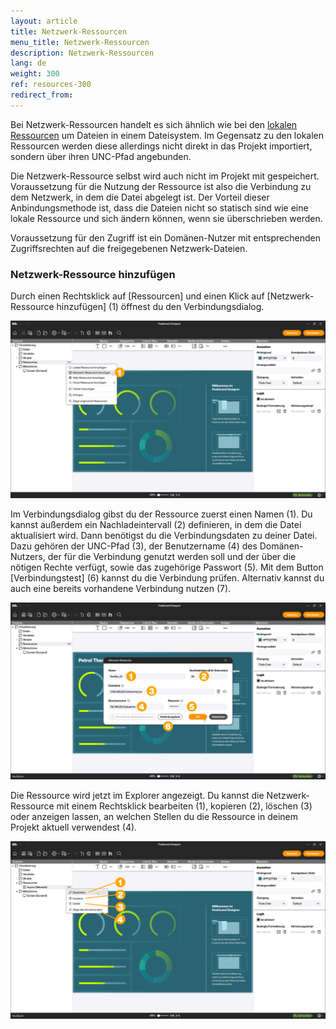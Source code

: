 ```yaml
---
layout: article
title: Netzwerk-Ressourcen
menu_title: Netzwerk-Ressourcen
description: Netzwerk-Ressourcen
lang: de
weight: 300
ref: resources-300
redirect_from:
---
```


Bei Netzwerk-Ressourcen handelt es sich ähnlich wie bei den [lokalen Ressourcen](/resources/de-resources-local.html) um Dateien in einem Dateisystem.
Im Gegensatz zu den lokalen Ressourcen werden diese allerdings nicht direkt in das Projekt importiert, sondern über ihren UNC-Pfad angebunden.

Die Netzwerk-Ressource selbst wird auch nicht im Projekt mit gespeichert. Voraussetzung für die Nutzung der Ressource ist also die Verbindung zu dem Netzwerk, in dem die Datei abgelegt ist.
Der Vorteil dieser Anbindungsmethode ist, dass die Dateien nicht so statisch sind wie eine lokale Ressource und sich ändern können, wenn sie überschrieben werden.

Voraussetzung für den Zugriff ist ein Domänen-Nutzer mit entsprechenden Zugriffsrechten auf die freigegebenen Netzwerk-Dateien.

### Netzwerk-Ressource hinzufügen

Durch einen Rechtsklick auf [Ressourcen] und einen Klick auf [Netzwerk-Ressource hinzufügen] (1) öffnest du den Verbindungsdialog.

![Netzwerk-Ressource hinzufügen](/assets/images/resources/de_resources-network-01.png)

Im Verbindungsdialog gibst du der Ressource zuerst einen Namen (1). Du kannst außerdem ein Nachladeintervall (2) definieren, in dem die Datei aktualisiert wird.
Dann benötigst du die Verbindungsdaten zu deiner Datei. Dazu gehören der UNC-Pfad (3), der Benutzername (4) des Domänen-Nutzers, der für die Verbindung genutzt werden soll und der über die nötigen Rechte verfügt, sowie das zugehörige Passwort (5). Mit dem Button [Verbindungstest] (6) kannst du die Verbindung prüfen.
Alternativ kannst du auch eine bereits vorhandene Verbindung nutzen (7).

![Verbindung einrichten](/assets/images/resources/de_resources-network-02.png)

Die Ressource wird jetzt im Explorer angezeigt.
Du kannst die Netzwerk-Ressource mit einem Rechtsklick bearbeiten (1), kopieren (2), löschen (3) oder anzeigen lassen, an welchen Stellen du die Ressource in deinem Projekt aktuell verwendest (4).

![Netzwerk-Ressource verwalten](/assets/images/resources/de_resources-network-03.png)
